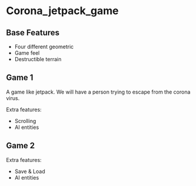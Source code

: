 # Corona_jetpack_game

## Base Features
- Four different geometric
- Game feel
- Destructible terrain


## Game 1
A game like jetpack. We will have a person trying to escape from the corona virus.

Extra features: 
- Scrolling
- AI entities

## Game 2

Extra features:
- Save & Load
- AI entities
